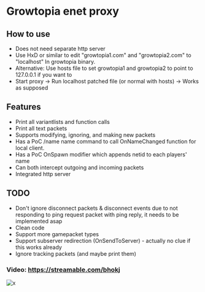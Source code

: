 # Growtopia enet proxy

## How to use
* Does not need separate http server
* Use HxD or similar to edit "growtopia1.com" and "growtopia2.com" to "localhost" In growtopia binary.
* Alternative: Use hosts file to set growtopia1 and growtopia2 to point to 127.0.0.1 if you want to
* Start proxy -> Run localhost patched file (or normal with hosts) -> Works as supposed

## Features
* Print all variantlists and function calls
* Print all text packets
* Supports modifying, ignoring, and making new packets
* Has a PoC /name name command to call OnNameChanged function for local client.
* Has a PoC OnSpawn modifier which appends netid to each players' name
* Can both intercept outgoing and incoming packets
* Integrated http server

## TODO
* Don't ignore disconnect packets & disconnect events due to not responding to ping request packet with ping reply, it needs to be implemented asap
* Clean code
* Support more gamepacket types
* Support subserver redirection (OnSendToServer) - actually no clue if this works already
* Ignore tracking packets (and maybe print them)


### Video: https://streamable.com/bhokj  

![x](https://i.imgur.com/Lndhj70.png "Proxy pic 1")

